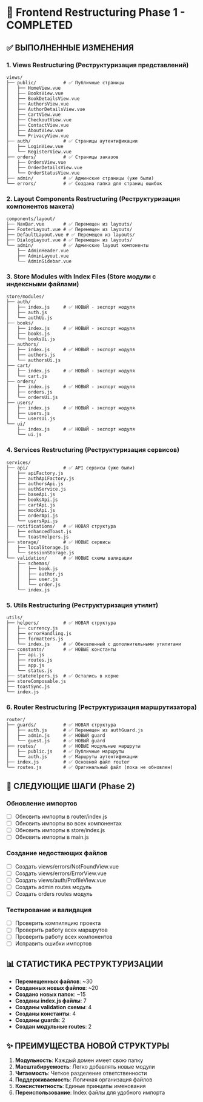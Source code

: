 # 🎯 Frontend Restructuring Phase 1 - COMPLETED

## ✅ ВЫПОЛНЕННЫЕ ИЗМЕНЕНИЯ

### **1. Views Restructuring (Реструктуризация представлений)**
```
views/
├── public/          # ✅ Публичные страницы
│   ├── HomeView.vue
│   ├── BooksView.vue
│   ├── BookDetailsView.vue
│   ├── AuthorsView.vue
│   ├── AuthorDetailsView.vue
│   ├── CartView.vue
│   ├── CheckoutView.vue
│   ├── ContactView.vue
│   ├── AboutView.vue
│   └── PrivacyView.vue
├── auth/            # ✅ Страницы аутентификации
│   ├── LoginView.vue
│   └── RegisterView.vue
├── orders/          # ✅ Страницы заказов
│   ├── OrdersView.vue
│   ├── OrderDetailsView.vue
│   └── OrderStatusView.vue
├── admin/           # ✅ Админские страницы (уже были)
└── errors/          # ✅ Создана папка для страниц ошибок
```

### **2. Layout Components Restructuring (Реструктуризация компонентов макета)**
```
components/layout/
├── NavBar.vue       # ✅ Перемещен из layouts/
├── FooterLayout.vue # ✅ Перемещен из layouts/
├── DefaultLayout.vue # ✅ Перемещен из layouts/
├── DialogLayout.vue # ✅ Перемещен из layouts/
└── admin/           # ✅ Админские layout компоненты
    ├── AdminHeader.vue
    ├── AdminLayout.vue
    └── AdminSidebar.vue
```

### **3. Store Modules with Index Files (Store модули с индексными файлами)**
```
store/modules/
├── auth/
│   ├── index.js     # ✅ НОВЫЙ - экспорт модуля
│   ├── auth.js
│   └── authUi.js
├── books/
│   ├── index.js     # ✅ НОВЫЙ - экспорт модуля
│   ├── books.js
│   └── booksUi.js
├── authors/
│   ├── index.js     # ✅ НОВЫЙ - экспорт модуля
│   ├── authors.js
│   └── authorsUi.js
├── cart/
│   ├── index.js     # ✅ НОВЫЙ - экспорт модуля
│   └── cart.js
├── orders/
│   ├── index.js     # ✅ НОВЫЙ - экспорт модуля
│   ├── orders.js
│   └── ordersUi.js
├── users/
│   ├── index.js     # ✅ НОВЫЙ - экспорт модуля
│   ├── users.js
│   └── usersUi.js
└── ui/
    ├── index.js     # ✅ НОВЫЙ - экспорт модуля
    └── ui.js
```

### **4. Services Restructuring (Реструктуризация сервисов)**
```
services/
├── api/             # ✅ API сервисы (уже были)
│   ├── apiFactory.js
│   ├── authApiFactory.js
│   ├── authorsApi.js
│   ├── authService.js
│   ├── baseApi.js
│   ├── booksApi.js
│   ├── cartApi.js
│   ├── mockApi.js
│   ├── orderApi.js
│   └── usersApi.js
├── notifications/   # ✅ НОВАЯ структура
│   ├── enhancedToast.js
│   └── toastHelpers.js
├── storage/         # ✅ НОВЫЕ сервисы
│   ├── localStorage.js
│   └── sessionStorage.js
└── validation/      # ✅ НОВЫЕ схемы валидации
    ├── schemas/
    │   ├── book.js
    │   ├── author.js
    │   ├── user.js
    │   └── order.js
    └── index.js
```

### **5. Utils Restructuring (Реструктуризация утилит)**
```
utils/
├── helpers/         # ✅ НОВАЯ структура
│   ├── currency.js
│   ├── errorHandling.js
│   ├── formatters.js
│   └── index.js     # ✅ Обновленный с дополнительными утилитами
├── constants/       # ✅ НОВЫЕ константы
│   ├── api.js
│   ├── routes.js
│   ├── app.js
│   └── status.js
├── stateHelpers.js  # ✅ Остались в корне
├── storeComposable.js
├── toastSync.js
└── index.js
```

### **6. Router Restructuring (Реструктуризация маршрутизатора)**
```
router/
├── guards/          # ✅ НОВАЯ структура
│   ├── auth.js      # ✅ Перемещен из authGuard.js
│   ├── admin.js     # ✅ НОВЫЙ guard
│   └── guest.js     # ✅ НОВЫЙ guard
├── routes/          # ✅ НОВЫЕ модульные маршруты
│   ├── public.js    # ✅ Публичные маршруты
│   └── auth.js      # ✅ Маршруты аутентификации
├── index.js         # ✅ Основной файл router
└── routes.js        # ✅ Оригинальный файл (пока не обновлен)
```

## 🔄 СЛЕДУЮЩИЕ ШАГИ (Phase 2)

### **Обновление импортов**
- [ ] Обновить импорты в router/index.js
- [ ] Обновить импорты во всех компонентах
- [ ] Обновить импорты в store/index.js
- [ ] Обновить импорты в main.js

### **Создание недостающих файлов**
- [ ] Создать views/errors/NotFoundView.vue
- [ ] Создать views/errors/ErrorView.vue
- [ ] Создать views/auth/ProfileView.vue
- [ ] Создать admin routes модуль
- [ ] Создать orders routes модуль

### **Тестирование и валидация**
- [ ] Проверить компиляцию проекта
- [ ] Проверить работу всех маршрутов
- [ ] Проверить работу всех компонентов
- [ ] Исправить ошибки импортов

## 📊 СТАТИСТИКА РЕСТРУКТУРИЗАЦИИ

- **Перемещенных файлов**: ~30
- **Созданных новых файлов**: ~20
- **Создано новых папок**: ~15
- **Созданы index.js файлы**: 7
- **Созданы validation схемы**: 4
- **Созданы константы**: 4
- **Созданы guards**: 2
- **Создан модульные routes**: 2

## ✨ ПРЕИМУЩЕСТВА НОВОЙ СТРУКТУРЫ

1. **Модульность**: Каждый домен имеет свою папку
2. **Масштабируемость**: Легко добавлять новые модули
3. **Читаемость**: Четкое разделение ответственности
4. **Поддерживаемость**: Логичная организация файлов
5. **Консистентность**: Единые принципы именования
6. **Переиспользование**: Index файлы для удобного импорта
